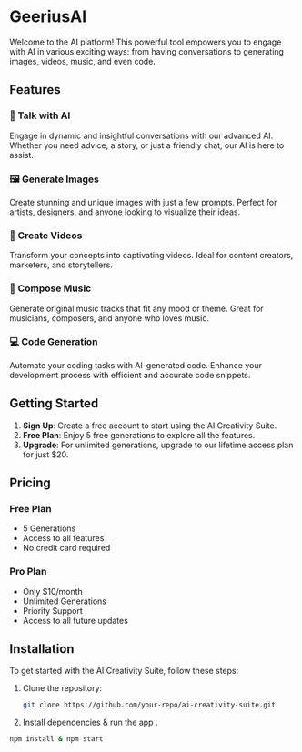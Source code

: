 # GeeriusAI

Welcome to the AI platform! This powerful tool empowers you to engage with AI in various exciting ways: from having conversations to generating images, videos, music, and even code. 

## Features

### 🌟 Talk with AI
Engage in dynamic and insightful conversations with our advanced AI. Whether you need advice, a story, or just a friendly chat, our AI is here to assist.

### 🖼️ Generate Images
Create stunning and unique images with just a few prompts. Perfect for artists, designers, and anyone looking to visualize their ideas.

### 🎥 Create Videos
Transform your concepts into captivating videos. Ideal for content creators, marketers, and storytellers.

### 🎵 Compose Music
Generate original music tracks that fit any mood or theme. Great for musicians, composers, and anyone who loves music.

### 💻 Code Generation
Automate your coding tasks with AI-generated code. Enhance your development process with efficient and accurate code snippets.

## Getting Started

1. **Sign Up**: Create a free account to start using the AI Creativity Suite.
2. **Free Plan**: Enjoy 5 free generations to explore all the features.
3. **Upgrade**: For unlimited generations, upgrade to our lifetime access plan for just $20.

## Pricing

### Free Plan
- 5 Generations
- Access to all features
- No credit card required

### Pro Plan
- Only $10/month
- Unlimited Generations
- Priority Support
- Access to all future updates

## Installation

To get started with the AI Creativity Suite, follow these steps:

1. Clone the repository:
   ```bash
   git clone https://github.com/your-repo/ai-creativity-suite.git

2. Install dependencies & run the app .
```bash
npm install & npm start 
